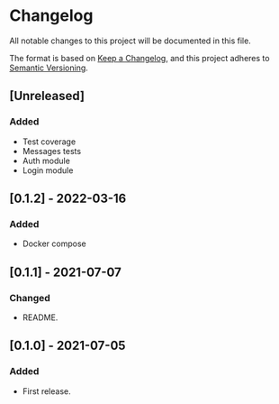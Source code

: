 # Changelog

All notable changes to this project will be documented in this file.

The format is based on [Keep a Changelog](https://keepachangelog.com/en/1.0.0/),
and this project adheres to [Semantic Versioning](https://semver.org/spec/v2.0.0.html).

## [Unreleased]

### Added

- Test coverage
- Messages tests
- Auth module
- Login module

## [0.1.2] - 2022-03-16

### Added

- Docker compose

## [0.1.1] - 2021-07-07

### Changed

- README.

## [0.1.0] - 2021-07-05

### Added

- First release.